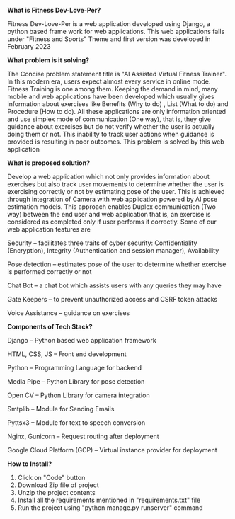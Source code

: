 **What is Fitness Dev-Love-Per?**

Fitness Dev-Love-Per is a web application developed using Django, a python based frame work for web applications. This web applications falls under "Fitness and Sports" Theme and first version was developed in February 
2023

**What problem is it solving?**

The Concise problem statement title is "AI Assisted Virtual Fitness Trainer".
In this modern era, users expect almost every service in online mode. Fitness Training is one among them. Keeping the demand in mind, many mobile and web applications have been developed which usually gives information about exercises like Benefits (Why to do) , List (What to do) and Procedure (How to do). All these applications are only information oriented and use simplex mode of communication (One way),
that is, they give guidance about exercises but do not verify whether the user is actually doing them or not. This inability to track user actions when guidance is provided is resulting in poor outcomes.
This problem is solved by this web application

**What is proposed solution?**

Develop a web application which not only provides information about exercises but also track user movements to determine whether the user is exercising correctly or not by estimating pose of the user. This is achieved through integration of Camera with web application powered by AI pose estimation models.
This approach enables Duplex communication (Two way) between the end user and web application that is, an exercise is considered as completed only if user performs it correctly.
Some of our web application features are

Security – facilitates three traits of cyber security: Confidentiality (Encryption), Integrity (Authentication and session manager), Availability

Pose detection – estimates pose of the user to determine whether exercise is performed correctly or not

Chat Bot – a chat bot which assists users with any queries they may have

Gate Keepers – to prevent unauthorized access and CSRF token attacks

Voice Assistance – guidance on exercises 

**Components of Tech Stack?**

Django – Python based web application framework

HTML, CSS, JS – Front end development

Python – Programming Language for backend

Media Pipe – Python Library for pose detection

Open CV – Python Library for camera integration

Smtplib – Module for Sending Emails

Pyttsx3 – Module for text to speech conversion

Nginx, Gunicorn – Request routing after deployment

Google Cloud Platform (GCP) – Virtual instance provider for deployment

**How to Install?**

1. Click on "Code" button
2. Download Zip file of project
3. Unzip the project contents
4. Install all the requirements mentioned in "requirements.txt" file
5. Run the project using "python manage.py runserver" command
